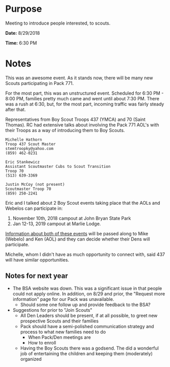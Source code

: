 # Purpose
Meeting to introduce people interested, to scouts.

**Date:** 8/29/2018

**Time:** 6:30 PM

# Notes
This was an awesome event.  As it stands now, there will be many new Scouts participating in Pack 771.

For the most part, this was an unstructured event.  Scheduled for 6:30 PM - 8:00 PM, families pretty much came and went until about 7:30 PM.  There was a rush at 6:30, but, for the most part, incoming traffic was fairly steady after that.

Representatives from Boy Scout Troops 437 (YMCA) and 70 (Saint Thomas).  RC had extensive talks about involving the Pack 771 AOL's with their Troops as a way of introducing them to Boy Scouts.

```
Michelle Hathorn
Troop 437 Scout Master
stemtroopky@yahoo.com
(859) 462-0231
```
```
Eric Stankewicz
Assistant Scoutmaster Cubs to Scout Transition
Troop 70
(513) 639-3369
```
```
Justin McCoy (not present)
Scoutmaster Troop 70
(859) 250-2241
```

Eric and I talked about 2 Boy Scout events taking place that the AOLs and Webelos can participate in:
1. November 10th, 2018 campout at John Bryan State Park
1. Jan 12-13, 2019 campout at Marlie Lodge.

[Information about both of these events](./20180829-attachments/20180829-BSA_Troop_70_events.pdf) will be passed along to Mike (Webelo) and Ken (AOL) and they can decide whether their Dens will participate.

Michelle, whom I didn't have as much opportunity to connect with, said 437 will have similar opportunities.

## Notes for next year
* The BSA website was down.  This was a significant issue in that people could not apply online.  In addition, on 8/29 and prior, the "Request more information" page for our Pack was unavailable.
  * Should some one follow up and provide feedback to the BSA?
* Suggestions for prior to "Join Scouts"
  * All Den Leaders should be present, if at all possible, to greet new prospective Scouts and their families
  * Pack should have a semi-polished communication strategy and process to what new families need to do
    * When Pack/Den meetings are
    * How to enroll
  * Having the Boy Scouts there was a godsend.  The did a wonderful job of entertaining the children and keeping them (moderately) organized

